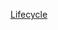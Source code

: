 [Lifecycle](https://github.com/mghiumiusliu/sdl_core_guides/blob/lifecycle/docs/Lifecycle/Lifecycle.md)
